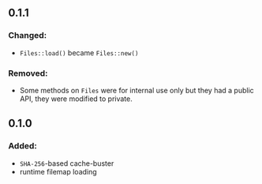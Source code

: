 ## 0.1.1

### Changed:
- `Files::load()` became `Files::new()`

### Removed:
- Some methods on `Files` were for internal use only but they had a
  public API, they were modified to private.

## 0.1.0

### Added:
- `SHA-256`-based cache-buster
- runtime filemap loading
